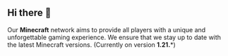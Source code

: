 ## Hi there 👋

Our **Minecraft** network aims to provide all players with a unique and unforgettable gaming experience.
We ensure that we stay up to date with the latest Minecraft versions. (Currently on version **1.21.***)
